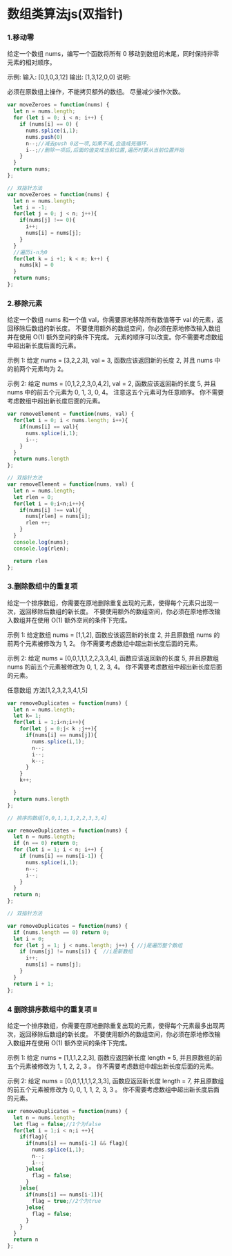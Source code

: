 # 数组类算法js(双指针)

### 1.移动零

给定一个数组 nums，编写一个函数将所有 0 移动到数组的末尾，同时保持非零元素的相对顺序。

示例:
输入: [0,1,0,3,12]
输出: [1,3,12,0,0]
说明:

必须在原数组上操作，不能拷贝额外的数组。
尽量减少操作次数。

```js
var moveZeroes = function(nums) {
  let n = nums.length;
  for (let i = 0; i < n; i++) {
    if (nums[i] == 0) {
      nums.splice(i,1);
      nums.push(0)
      n--;//减去push 0这一项,如果不减,会造成死循环.
      i--;//删除一项后,后面的值变成当前位置,遍历时要从当前位置开始
    }
  }
  return nums;
};

// 双指针方法
var moveZeroes = function(nums) {
  let n = nums.length;
  let i = -1;
  for(let j = 0; j < n; j++){
    if(nums[j] !== 0){
      i++;
      nums[i] = nums[j];
    }
  }
  //遍历i-n为0
  for(let k = i +1; k < n; k++) {
    nums[k] = 0
  }
  return nums;
};
```

### 2.移除元素
给定一个数组 nums 和一个值 val，你需要原地移除所有数值等于 val 的元素，返回移除后数组的新长度。
不要使用额外的数组空间，你必须在原地修改输入数组并在使用 O(1) 额外空间的条件下完成。
元素的顺序可以改变。你不需要考虑数组中超出新长度后面的元素。

示例 1:
给定 nums = [3,2,2,3], val = 3,
函数应该返回新的长度 2, 并且 nums 中的前两个元素均为 2。

示例 2:
给定 nums = [0,1,2,2,3,0,4,2], val = 2,
函数应该返回新的长度 5, 并且 nums 中的前五个元素为 0, 1, 3, 0, 4。
注意这五个元素可为任意顺序。
你不需要考虑数组中超出新长度后面的元素。

```js
var removeElement = function(nums, val) {
  for(let i = 0; i < nums.length; i++){
    if(nums[i] == val){
      nums.splice(i,1);
      i--;
    }
  }
  return nums.length
};

// 双指针方法
var removeElement = function(nums, val) {
  let n = nums.length;
  let rlen = 0;
  for(let i = 0;i<n;i++){
    if(nums[i] !== val){
      nums[rlen] = nums[i];
      rlen ++;
    }
  }
  console.log(nums);
  console.log(rlen);

  return rlen
};
```

### 3.删除数组中的重复项
给定一个排序数组，你需要在原地删除重复出现的元素，使得每个元素只出现一次，返回移除后数组的新长度。
不要使用额外的数组空间，你必须在原地修改输入数组并在使用 O(1) 额外空间的条件下完成。

示例 1:
给定数组 nums = [1,1,2],
函数应该返回新的长度 2, 并且原数组 nums 的前两个元素被修改为 1, 2。
你不需要考虑数组中超出新长度后面的元素。

示例 2:
给定 nums = [0,0,1,1,1,2,2,3,3,4],
函数应该返回新的长度 5, 并且原数组 nums 的前五个元素被修改为 0, 1, 2, 3, 4。
你不需要考虑数组中超出新长度后面的元素。

任意数组 方法[1,2,3,2,3,4,1,5]

```js
var removeDuplicates = function(nums) {
  let n = nums.length;
  let k= 1;
  for(let i = 1;i<n;i++){
    for(let j = 0;j< k ;j++){
      if(nums[i] == nums[j]){
        nums.splice(i,1);
        n--;
        i--;
        k--;
      }
    }
    k++;

  }
  return nums.length
};

// 排序的数组[0,0,1,1,1,2,2,3,3,4]

var removeDuplicates = function(nums) {
  let n = nums.length;
  if (n == 0) return 0;
  for (let i = 1; i < n; i++) { 
    if (nums[i] == nums[i-1]) { 
      nums.splice(i,1);
      n--;
      i--;
    }
  }
  return n;
};

// 双指针方法

var removeDuplicates = function(nums) {
  if (nums.length == 0) return 0;
  let i = 0;
  for (let j = 1; j < nums.length; j++) { //j是遍历整个数组
    if (nums[j] != nums[i]) {  //i是新数组
      i++;
      nums[i] = nums[j];
    }
  }
  return i + 1;
};
```

### 4 删除排序数组中的重复项 II
给定一个排序数组，你需要在原地删除重复出现的元素，使得每个元素最多出现两次，返回移除后数组的新长度。
不要使用额外的数组空间，你必须在原地修改输入数组并在使用 O(1) 额外空间的条件下完成。

示例 1:
给定 nums = [1,1,1,2,2,3],
函数应返回新长度 length = 5, 并且原数组的前五个元素被修改为 1, 1, 2, 2, 3 。
你不需要考虑数组中超出新长度后面的元素。

示例 2:
给定 nums = [0,0,1,1,1,1,2,3,3],
函数应返回新长度 length = 7, 并且原数组的前五个元素被修改为 0, 0, 1, 1, 2, 3, 3 。
你不需要考虑数组中超出新长度后面的元素。

```js
var removeDuplicates = function(nums) {
  let n = nums.length;
  let flag = false;//1个为false
  for(let i = 1;i < n;i ++){
    if(flag){
      if(nums[i] == nums[i-1] && flag){
        nums.splice(i,1);
        n--;
        i--;
      }else{
        flag = false;
      }
    }else{
      if(nums[i] == nums[i-1]){
        flag = true;//2个为true
      }else{
        flag = false;
      }
    }
  }
  return n
};
```
